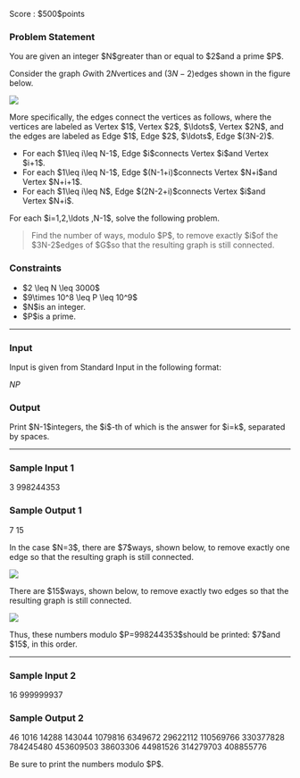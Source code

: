 
<div>

<span>

<span>

<p>
Score : $500$points
</p>

<div>

<section>

### **Problem Statement**

<p>
You are given an integer $N$greater than or equal to $2$and a prime $P$.

Consider the graph $G$with $2N$vertices and $(3N-2)$edges shown in the figure below.
</p>

<div>

<img src="https://img.atcoder.jp/abc248/2f39ecad6f55c6f9a5eb27d048b3020e.png">

</img>

</div>

<p>
More specifically, the edges connect the vertices as follows, where the vertices are labeled as Vertex $1$, Vertex $2$, $\ldots$, Vertex $2N$, and the edges are labeled as Edge $1$, Edge $2$, $\ldots$, Edge $(3N-2)$.
</p>

<ul>

<li>
For each $1\leq i\leq N-1$, Edge $i$connects Vertex $i$and Vertex $i+1$.
</li>

<li>
For each $1\leq i\leq N-1$, Edge $(N-1+i)$connects Vertex $N+i$and Vertex $N+i+1$.
</li>

<li>
For each $1\leq i\leq N$, Edge $(2N-2+i)$connects Vertex $i$and Vertex $N+i$.
</li>

</ul>

<p>
For each $i=1,2,\ldots ,N-1$, solve the following problem.
</p>

<blockquote>

<p>
Find the number of ways, modulo $P$, to remove exactly $i$of the $3N-2$edges of $G$so that the resulting graph is still connected.
</p>

</blockquote>

</section>

</div>

<div>

<section>

### **Constraints**

<ul>

<li>
$2 \leq N \leq 3000$
</li>

<li>
$9\times 10^8 \leq P \leq 10^9$
</li>

<li>
$N$is an integer.
</li>

<li>
$P$is a prime.
</li>

</ul>

</section>

</div>

---

<div>

<div>

<section>

### **Input**

<p>
Input is given from Standard Input in the following format:
</p>

<div>

$N$$P$
</div>

</section>

</div>

<div>

<section>

### **Output**

<p>
Print $N-1$integers, the $i$-th of which is the answer for $i=k$, separated by spaces.
</p>

</section>

</div>

</div>

---

<div>

<section>

### **Sample Input 1**

<div>

3 998244353

</div>

</section>

</div>

<div>

<section>

### **Sample Output 1**

<div>

7 15

</div>

<p>
In the case $N=3$, there are $7$ways, shown below, to remove exactly one edge so that the resulting graph is still connected.
</p>

<p>

<img src="https://img.atcoder.jp/abc248/57f65600b77ee654900cff4ea6e40872.png">

</img>

</p>

<p>
There are $15$ways, shown below, to remove exactly two edges so that the resulting graph is still connected.
</p>

<p>

<img src="https://img.atcoder.jp/abc248/3a7d6523a1252886e9a33204a32e45f5.png">

</img>

</p>

<p>
Thus, these numbers modulo $P=998244353$should be printed: $7$and $15$, in this order.
</p>

</section>

</div>

---

<div>

<section>

### **Sample Input 2**

<div>

16 999999937

</div>

</section>

</div>

<div>

<section>

### **Sample Output 2**

<div>

46 1016 14288 143044 1079816 6349672 29622112 110569766 330377828 784245480 453609503 38603306 44981526 314279703 408855776

</div>

<p>
Be sure to print the numbers modulo $P$.
</p>

</section>

</div>

</span>

</span>

</div>
